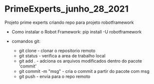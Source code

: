 # PrimeExperts_junho_28_2021
Projeto prime experts criando repo para projeto robotframework

- Como instalar o Robot Framework:
pip install -U robotframework

- comandos git:
    - git clone - clonar o repositorio remoto
    - git status - verifica a area de trabalho local
    - git add . - adciona os arquivos modificados dentro do pacote 'commit'
    - git commit -m "msg" - cria o commit a partir do pacote com msg
    - git push - envia para o repo remoto